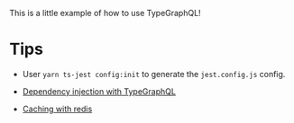 This is a little example of how to use TypeGraphQL!

# Tips

- User `yarn ts-jest config:init` to generate the `jest.config.js` config.

- [Dependency injection with TypeGraphQL](https://www.youtube.com/watch?v=5YYsfkl2UCM)
- [Caching with redis](https://www.youtube.com/watch?v=1ieedETExwc)